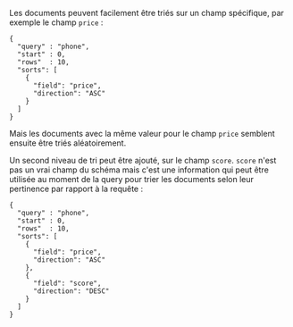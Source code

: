 Les documents peuvent facilement être triés sur un champ spécifique, par exemple le champ `price` :

    {
      "query" : "phone",
      "start" : 0,
      "rows"  : 10,
      "sorts": [
        {
          "field": "price",
          "direction": "ASC"
        }
      ]
    }

Mais les documents avec la même valeur pour le champ `price` semblent ensuite être triés aléatoirement. 

Un second niveau de tri peut être ajouté, sur le champ `score`. `score` n'est pas un vrai champ du schéma mais c'est une information qui peut être utilisée au moment de la query pour trier les documents selon leur pertinence par rapport à la requête :

    {
      "query" : "phone",
      "start" : 0,
      "rows"  : 10,
      "sorts": [
        {
          "field": "price",
          "direction": "ASC"
        },
        {
          "field": "score",
          "direction": "DESC"
        }
      ]
    }